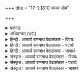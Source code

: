 +++
title = "17-1_1810 पवस्व सोम"

+++
<details><summary>पदपाठः</summary>

प꣡व꣢꣯स्व। सो꣣म। मन्द꣡य꣢न्। इ꣡न्द्रा꣢꣯य। म꣡धु꣢꣯मत्तमः। १८१०।
</details>

<details><summary>अधिमन्त्रम् (VC)</summary>

- पवमानः सोमः
- जमदग्निर्भार्गवः
- द्विपदा गायत्री
- षड्जः
</details>

<details><summary>हिन्दी : आचार्य रामनाथ वेदालंकार - विषयः</summary>

प्रथम मन्त्र में ब्रह्मानन्द-रस का विषय कहते हैं।
</details>

<details><summary>हिन्दी : आचार्य रामनाथ वेदालंकार - पदार्थः</summary>

पदार्थान्वय -  हे (सोम) ब्रह्मानन्द-रस ! (मधुमत्तमः) अतिशय मधुर तू (इन्द्राय) जीवात्मा को (मन्दयन्) मोद प्रदान करता हुआ (पवस्व) प्रवाहित हो ॥१॥
</details>

<details><summary>हिन्दी : आचार्य रामनाथ वेदालंकार - भावार्थः</summary>

भावार्थ -  ब्रह्मानन्द का माधुर्य वही जानता है,जो उसका अनुभव करता है ॥१॥
</details>

<details><summary>संस्कृत : आचार्य रामनाथ वेदालंकार - विषयः</summary>

तत्रादौ ब्रह्मानन्दरसविषय उच्यते।
</details>

<details><summary>संस्कृत : आचार्य रामनाथ वेदालंकार - पदार्थः</summary>

पदार्थान्वय -  हे (सोम) ब्रह्मानन्दरस ! (मधुमत्तमः) अतिशयेन मधुरः त्वम् (इन्द्राय) जीवात्मने (मन्दयन्) मोदं प्रयच्छन् (पवस्व) प्रस्रव ॥१॥
</details>

<details><summary>संस्कृत : आचार्य रामनाथ वेदालंकार - भावार्थः</summary>

भावार्थ -  ब्रह्मानन्दस्य माधुर्यं स एव जानाति यस्तमनुभवति ॥१॥
</details>